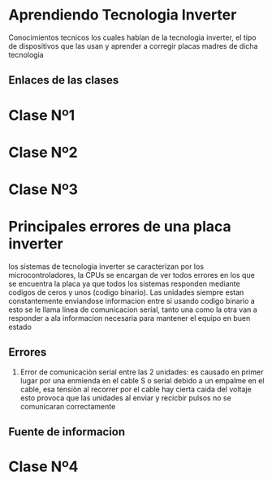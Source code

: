 # Aprendiendo Tecnologia Inverter
Conocimientos tecnicos los cuales hablan de la tecnologia inverter, el tipo de dispositivos que las usan y aprender a corregir placas madres de dicha tecnologia 

## Enlaces de las clases

# Clase Nº1

# Clase Nº2

# Clase Nº3
# Principales errores de una placa inverter 

los sistemas de tecnologia inverter se caracterizan por los microcontroladores, la CPUs se encargan de ver todos errores en los que se encuentra la placa ya que todos los sistemas responden mediante codigos de ceros y unos (codigo binario). 
Las unidades siempre estan constantemente enviandose informacion entre si usando codigo binario a esto se le llama linea de comunicacion serial, tanto una como la otra van a responder a ala informacion necesaria para mantener el equipo en buen estado 

## Errores 

1. Error de comunicaciòn serial entre las 2 unidades: es causado en primer lugar por una enmienda en el cable S o serial debido a un empalme en el cable, esa tensiòn al recorrer por el cable hay cierta caida del voltaje esto provoca que las unidades al enviar y recicbir pulsos no se comunicaran correctamente


## Fuente de informacion 

# Clase Nº4
